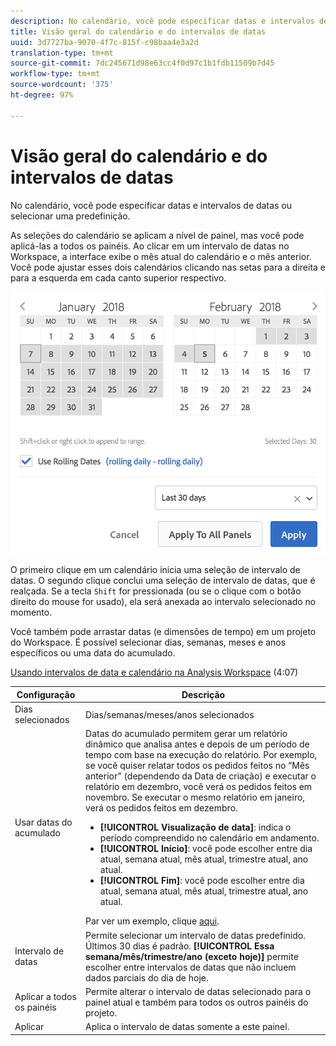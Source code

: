 ```yaml
---
description: No calendário, você pode especificar datas e intervalos de datas ou selecionar uma predefinição.
title: Visão geral do calendário e do intervalos de datas
uuid: 3d7727ba-9070-4f7c-815f-c98baa4e3a2d
translation-type: tm+mt
source-git-commit: 7dc245671d98e63cc4f0d97c1b1fdb11509b7d45
workflow-type: tm+mt
source-wordcount: '375'
ht-degree: 97%

---
```



# Visão geral do calendário e do intervalos de datas

No calendário, você pode especificar datas e intervalos de datas ou selecionar uma predefinição.

As seleções do calendário se aplicam a nível de painel, mas você pode aplicá-las a todos os painéis. Ao clicar em um intervalo de datas no Workspace, a interface exibe o mês atual do calendário e o mês anterior. Você pode ajustar esses dois calendários clicando nas setas para a direita e para a esquerda em cada canto superior respectivo.

![Calendário](assets/aw_calendar.png)

O primeiro clique em um calendário inicia uma seleção de intervalo de datas. O segundo clique conclui uma seleção de intervalo de datas, que é realçada. Se a tecla `Shift` for pressionada (ou se o clique com o botão direito do mouse for usado), ela será anexada ao intervalo selecionado no momento.

Você também pode arrastar datas (e dimensões de tempo) em um projeto do Workspace. É possível selecionar dias, semanas, meses e anos específicos ou uma data do acumulado.

[Usando intervalos de data e calendário na Analysis Workspace](https://docs.adobe.com/content/help/en/analytics-learn/tutorials/analysis-workspace/calendar-and-date-ranges/using-dates-in-analysis-workspace.html) (4:07)

| Configuração | Descrição |
| --- | --- |
| Dias selecionados | Dias/semanas/meses/anos selecionados |
| Usar datas do acumulado | Datas do acumulado permitem gerar um relatório dinâmico que analisa antes e depois de um período de tempo com base na execução do relatório. Por exemplo, se você quiser relatar todos os pedidos feitos no “Mês anterior” (dependendo da Data de criação) e executar o relatório em dezembro, você verá os pedidos feitos em novembro. Se executar o mesmo relatório em janeiro, verá os pedidos feitos em dezembro.<ul><li>**[!UICONTROL Visualização de data]**: indica o período compreendido no calendário em andamento.</li><li>**[!UICONTROL Início]**: você pode escolher entre dia atual, semana atual, mês atual, trimestre atual, ano atual.</li><li>**[!UICONTROL Fim]**: você pode escolher entre dia atual, semana atual, mês atual, trimestre atual, ano atual.</li></ul>Par ver um exemplo, clique [aqui](/help/components/date-ranges/custom-date-ranges.md). |
| Intervalo de datas | Permite selecionar um intervalo de datas predefinido. Últimos 30 dias é padrão. **[!UICONTROL Essa semana/mês/trimestre/ano (exceto hoje)]** permite escolher entre intervalos de datas que não incluem dados parciais do dia de hoje. |
| Aplicar a todos os painéis | Permite alterar o intervalo de datas selecionado para o painel atual e também para todos os outros painéis do projeto. |
| Aplicar | Aplica o intervalo de datas somente a este painel. |
